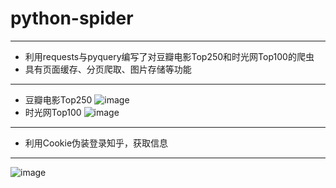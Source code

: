 # python-spider


---------------------
- 利用requests与pyquery编写了对豆瓣电影Top250和时光网Top100的爬虫
- 具有页面缓存、分页爬取、图片存储等功能
---------------------
- 豆瓣电影Top250
![image](https://github.com/wangqian6151/spider/blob/master/image/douban.gif)
- 时光网Top100
![image](https://github.com/wangqian6151/spider/blob/master/image/mtime.gif)

---------------------
- 利用Cookie伪装登录知乎，获取信息
---------------------
![image](https://github.com/wangqian6151/spider/blob/master/image/zhihu.gif)
